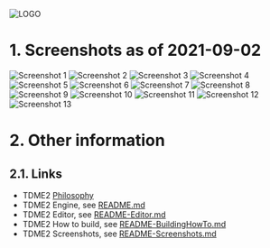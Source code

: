![LOGO](https://raw.githubusercontent.com/andreasdr/tdme2/master/resources/github/tdme2-logo.png)

# 1. Screenshots as of 2021-09-02
![Screenshot 1](https://raw.githubusercontent.com/andreasdr/tdme2/master/resources/github/screenshots/Screenshot_Model1.png)
![Screenshot 2](https://raw.githubusercontent.com/andreasdr/tdme2/master/resources/github/screenshots/Screenshot_Model2.png)
![Screenshot 3](https://raw.githubusercontent.com/andreasdr/tdme2/master/resources/github/screenshots/Screenshot_ParticleSystem.png)
![Screenshot 4](https://raw.githubusercontent.com/andreasdr/tdme2/master/resources/github/screenshots/Screenshot_Terrain2.png)
![Screenshot 5](https://raw.githubusercontent.com/andreasdr/tdme2/master/resources/github/screenshots/Screenshot_Scene.png)
![Screenshot 6](https://raw.githubusercontent.com/andreasdr/tdme2/master/resources/github/screenshots/Screenshot_EnvironmentMap.png)
![Screenshot 7](https://raw.githubusercontent.com/andreasdr/tdme2/master/resources/github/screenshots/Screenshot_TDME2-UI.png)
![Screenshot 8](https://raw.githubusercontent.com/andreasdr/tdme2/master/resources/github/screenshots/Screenshot_Texture.png)
![Screenshot 9](https://raw.githubusercontent.com/andreasdr/tdme2/master/resources/github/screenshots/Screenshot_CPPH.png)
![Screenshot 10](https://raw.githubusercontent.com/andreasdr/tdme2/master/resources/github/screenshots/Screenshot_CPP.png)
![Screenshot 11](https://raw.githubusercontent.com/andreasdr/tdme2/master/resources/github/screenshots/Screenshot_GLSL.png)
![Screenshot 12](https://raw.githubusercontent.com/andreasdr/tdme2/master/resources/github/screenshots/Screenshot_Properties.png)
![Screenshot 13](https://raw.githubusercontent.com/andreasdr/tdme2/master/resources/github/screenshots/Screenshot_XML.png)

# 2. Other information
## 2.1. Links
- TDME2 [Philosophy](./README-Philosophy.md)
- TDME2 Engine, see [README.md](./README.md)
- TDME2 Editor, see [README-Editor.md](./README-Editor.md)
- TDME2 How to build, see [README-BuildingHowTo.md](./README-BuildingHowTo.md)
- TDME2 Screenshots, see [README-Screenshots.md](./README-Screenshots.md)
